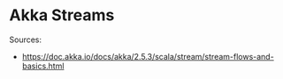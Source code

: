 # Akka Streams

Sources:
* https://doc.akka.io/docs/akka/2.5.3/scala/stream/stream-flows-and-basics.html